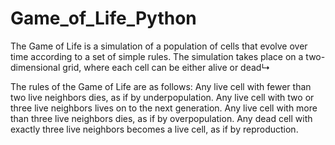 # Game_of_Life_Python
The Game of Life is a simulation of a population of cells that evolve over time according to a set of simple rules. The simulation takes place on a two-dimensional grid, where each cell can be either alive or dead↳

The rules of the Game of Life are as follows:
Any live cell with fewer than two live neighbors dies, as if by underpopulation.
Any live cell with two or three live neighbors lives on to the next generation.
Any live cell with more than three live neighbors dies, as if by overpopulation.
Any dead cell with exactly three live neighbors becomes a live cell, as if by reproduction.
